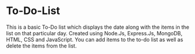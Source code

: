 # To-Do-List
This is a basic To-Do list which displays the date along with the items in the list on that particular day. Created using Node.Js, Express.Js, MongoDB, HTML, CSS and JavaScript. You can add items to the to-do list as well as delete the items from the list.

